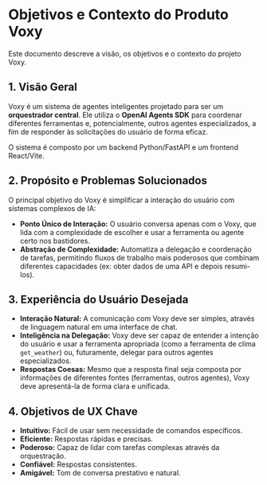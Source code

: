 # Objetivos e Contexto do Produto Voxy

Este documento descreve a visão, os objetivos e o contexto do projeto Voxy.

## 1. Visão Geral

Voxy é um sistema de agentes inteligentes projetado para ser um **orquestrador central**. Ele utiliza o **OpenAI Agents SDK** para coordenar diferentes ferramentas e, potencialmente, outros agentes especializados, a fim de responder às solicitações do usuário de forma eficaz.

O sistema é composto por um backend Python/FastAPI e um frontend React/Vite.

## 2. Propósito e Problemas Solucionados

O principal objetivo do Voxy é simplificar a interação do usuário com sistemas complexos de IA:

*   **Ponto Único de Interação:** O usuário conversa apenas com o Voxy, que lida com a complexidade de escolher e usar a ferramenta ou agente certo nos bastidores.
*   **Abstração de Complexidade:** Automatiza a delegação e coordenação de tarefas, permitindo fluxos de trabalho mais poderosos que combinam diferentes capacidades (ex: obter dados de uma API e depois resumi-los).

## 3. Experiência do Usuário Desejada

*   **Interação Natural:** A comunicação com Voxy deve ser simples, através de linguagem natural em uma interface de chat.
*   **Inteligência na Delegação:** Voxy deve ser capaz de entender a intenção do usuário e usar a ferramenta apropriada (como a ferramenta de clima `get_weather`) ou, futuramente, delegar para outros agentes especializados.
*   **Respostas Coesas:** Mesmo que a resposta final seja composta por informações de diferentes fontes (ferramentas, outros agentes), Voxy deve apresentá-la de forma clara e unificada.

## 4. Objetivos de UX Chave

*   **Intuitivo:** Fácil de usar sem necessidade de comandos específicos.
*   **Eficiente:** Respostas rápidas e precisas.
*   **Poderoso:** Capaz de lidar com tarefas complexas através da orquestração.
*   **Confiável:** Respostas consistentes.
*   **Amigável:** Tom de conversa prestativo e natural. 